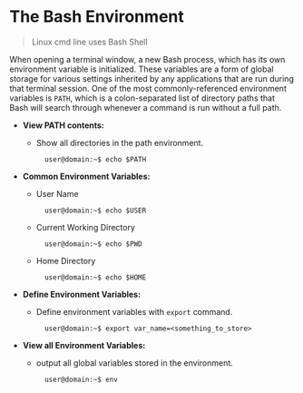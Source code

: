 # **The Bash Environment**
> Linux cmd line uses Bash Shell

When opening a terminal window, a new Bash process, which has its own
environment variable is initialized. These variables are a form of global storage for various settings inherited by any applications that are run during that terminal session. One of the most commonly-referenced environment variables is `PATH`, which is a colon-separated list of directory paths that Bash will search through whenever a command is run without a full path.

- **View PATH contents:**
    - Show all directories in the path environment.

            user@domain:~$ echo $PATH

- **Common Environment Variables:**
    - User Name
        
            user@domain:~$ echo $USER
    - Current Working Directory

            user@domain:~$ echo $PWD
    - Home Directory

            user@domain:~$ echo $HOME

- **Define Environment Variables:**
    - Define environment variables with `export` command.

            user@domain:~$ export var_name=<something_to_store> 

- **View all Environment Variables:**
    - output all global variables stored in the environment.

            user@domain:~$ env

